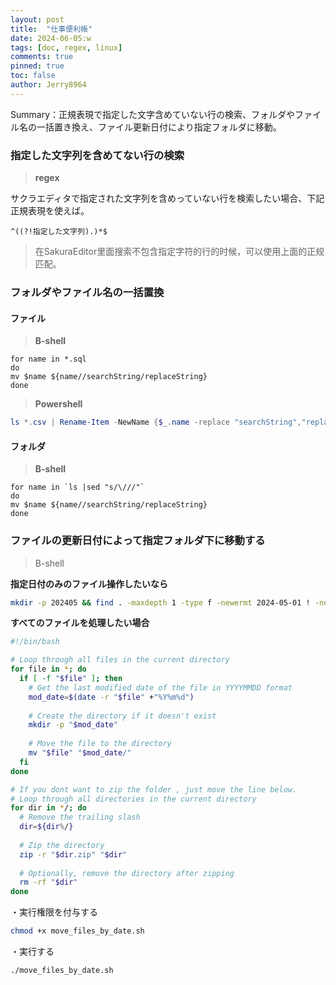 ```yaml
---
layout: post
title:  "仕事便利帳"
date: 2024-06-05:w
tags: [doc, regex, linux]
comments: true
pinned: true
toc: false
author: Jerry8964
---
```






Summary：正規表現で指定した文字含めていない行の検索、フォルダやファイル名の一括置き換え、ファイル更新日付により指定フォルダに移動。

### 指定した文字列を含めてない行の検索

> **regex**

サクラエディタで指定された文字列を含めっていない行を検索したい場合、下記正規表現を使えば。

```
^((?!指定した文字列).)*$
```

> 在SakuraEditor里面搜索不包含指定字符的行的时候，可以使用上面的正规匹配。



### フォルダやファイル名の一括置換

#### ファイル

> **B-shell**

```shell
for name in *.sql
do
mv $name ${name//searchString/replaceString}
done
```

> **Powershell**

```powershell
ls *.csv | Rename-Item -NewName {$_.name -replace "searchString","replaceString"}
```

#### フォルダ

> **B-shell**

```shell
for name in `ls |sed "s/\///"`
do
mv $name ${name//searchString/replaceString}
done
```



### ファイルの更新日付によって指定フォルダ下に移動する

> B-shell

**指定日付のみのファイル操作したいなら**

```bash
mkdir -p 202405 && find . -maxdepth 1 -type f -newermt 2024-05-01 ! -newermt 2024-06-01 -exec mv "{}" 202405/ \;
```



**すべてのファイルを処理したい場合**

```bash
#!/bin/bash

# Loop through all files in the current directory
for file in *; do
  if [ -f "$file" ]; then
    # Get the last modified date of the file in YYYYMMDD format
    mod_date=$(date -r "$file" +"%Y%m%d")
    
    # Create the directory if it doesn't exist
    mkdir -p "$mod_date"
    
    # Move the file to the directory
    mv "$file" "$mod_date/"
  fi
done

# If you dont want to zip the folder , just move the line below.
# Loop through all directories in the current directory
for dir in */; do
  # Remove the trailing slash
  dir=${dir%/}
  
  # Zip the directory
  zip -r "$dir.zip" "$dir"
  
  # Optionally, remove the directory after zipping
  rm -rf "$dir"
done

```

・実行権限を付与する

```bash
chmod +x move_files_by_date.sh
```

・実行する

```bash
./move_files_by_date.sh
```





